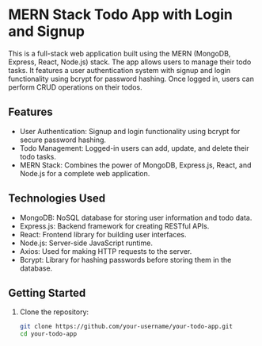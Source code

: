 # MERN Stack Todo App with Login and Signup

This is a full-stack web application built using the MERN (MongoDB, Express, React, Node.js) stack. The app allows users to manage their todo tasks. It features a user authentication system with signup and login functionality using bcrypt for password hashing. Once logged in, users can perform CRUD operations on their todos.

## Features

- User Authentication: Signup and login functionality using bcrypt for secure password hashing.
- Todo Management: Logged-in users can add, update, and delete their todo tasks.
- MERN Stack: Combines the power of MongoDB, Express.js, React, and Node.js for a complete web application.

## Technologies Used

- MongoDB: NoSQL database for storing user information and todo data.
- Express.js: Backend framework for creating RESTful APIs.
- React: Frontend library for building user interfaces.
- Node.js: Server-side JavaScript runtime.
- Axios: Used for making HTTP requests to the server.
- Bcrypt: Library for hashing passwords before storing them in the database.

## Getting Started

1. Clone the repository:

   ```bash
   git clone https://github.com/your-username/your-todo-app.git
   cd your-todo-app
